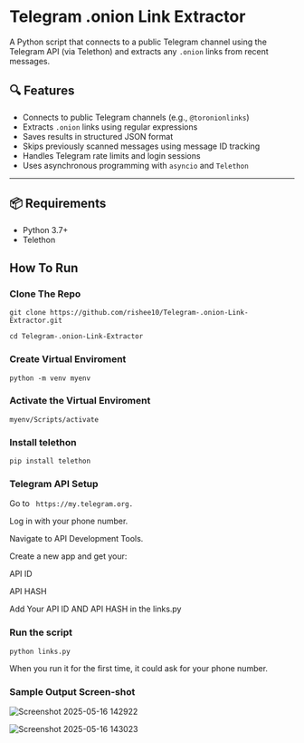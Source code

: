 #  Telegram .onion Link Extractor

A Python script that connects to a public Telegram channel using the Telegram API (via Telethon) and extracts any `.onion` links from recent messages.

## 🔍 Features

- Connects to public Telegram channels (e.g., `@toronionlinks`)
- Extracts `.onion` links using regular expressions
- Saves results in structured JSON format
- Skips previously scanned messages using message ID tracking
- Handles Telegram rate limits and login sessions
- Uses asynchronous programming with `asyncio` and `Telethon`

---

## 📦 Requirements

- Python 3.7+
- Telethon

## How To Run

### Clone The Repo

`git clone https://github.com/rishee10/Telegram-.onion-Link-Extractor.git`

`cd Telegram-.onion-Link-Extractor`


### Create Virtual Enviroment

`python -m venv myenv`

### Activate the Virtual Enviroment

`myenv/Scripts/activate`

### Install telethon

`pip install telethon`


### Telegram API Setup

Go to ` https://my.telegram.org.`

Log in with your phone number.

Navigate to API Development Tools.

Create a new app and get your:

API ID

API HASH

Add Your API ID AND API HASH in the links.py

### Run the script

`python links.py`

When you run it for the first time, it could ask for your phone number.

### Sample Output Screen-shot

![Screenshot 2025-05-16 142922](https://github.com/user-attachments/assets/fbf02b75-08e0-446d-8fb8-9f14b86cfa3c)

![Screenshot 2025-05-16 143023](https://github.com/user-attachments/assets/3fb3e436-fc39-47ac-9d2a-7f1183df05b8)



